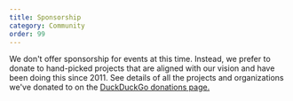 ```yaml
---
title: Sponsorship
category: Community
order: 99
---
```


<p>
    We don't offer sponsorship for events at this time. Instead, we prefer to
    donate to hand-picked projects that are aligned with our vision and have been
    doing this since 2011. See details of all the projects and organizations we've donated to on the <a href="https://duckduckgo.com/donations">DuckDuckGo donations page.</a>
</p>

